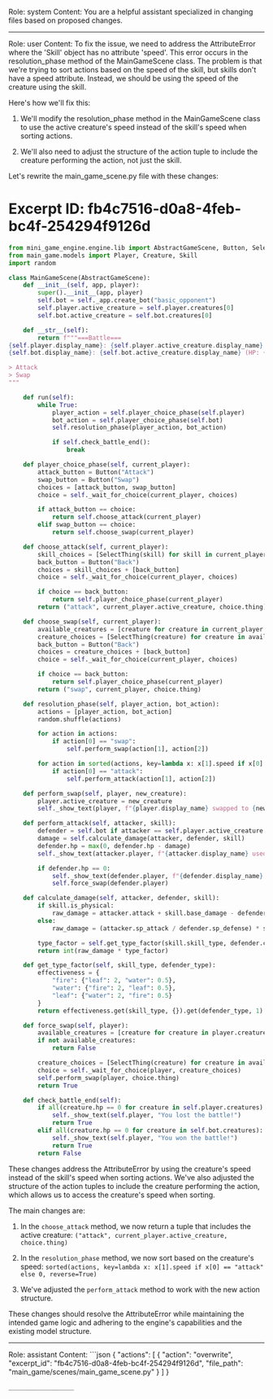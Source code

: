 Role: system
Content: You are a helpful assistant specialized in changing files based on proposed changes.
__________________
Role: user
Content: To fix the issue, we need to address the AttributeError where the 'Skill' object has no attribute 'speed'. This error occurs in the resolution_phase method of the MainGameScene class. The problem is that we're trying to sort actions based on the speed of the skill, but skills don't have a speed attribute. Instead, we should be using the speed of the creature using the skill.

Here's how we'll fix this:

1. We'll modify the resolution_phase method in the MainGameScene class to use the active creature's speed instead of the skill's speed when sorting actions.

2. We'll also need to adjust the structure of the action tuple to include the creature performing the action, not just the skill.

Let's rewrite the main_game_scene.py file with these changes:

# Excerpt ID: fb4c7516-d0a8-4feb-bc4f-254294f9126d
```python main_game/scenes/main_game_scene.py
from mini_game_engine.engine.lib import AbstractGameScene, Button, SelectThing
from main_game.models import Player, Creature, Skill
import random

class MainGameScene(AbstractGameScene):
    def __init__(self, app, player):
        super().__init__(app, player)
        self.bot = self._app.create_bot("basic_opponent")
        self.player.active_creature = self.player.creatures[0]
        self.bot.active_creature = self.bot.creatures[0]

    def __str__(self):
        return f"""===Battle===
{self.player.display_name}: {self.player.active_creature.display_name} (HP: {self.player.active_creature.hp}/{self.player.active_creature.max_hp})
{self.bot.display_name}: {self.bot.active_creature.display_name} (HP: {self.bot.active_creature.hp}/{self.bot.active_creature.max_hp})

> Attack
> Swap
"""

    def run(self):
        while True:
            player_action = self.player_choice_phase(self.player)
            bot_action = self.player_choice_phase(self.bot)
            self.resolution_phase(player_action, bot_action)

            if self.check_battle_end():
                break

    def player_choice_phase(self, current_player):
        attack_button = Button("Attack")
        swap_button = Button("Swap")
        choices = [attack_button, swap_button]
        choice = self._wait_for_choice(current_player, choices)

        if attack_button == choice:
            return self.choose_attack(current_player)
        elif swap_button == choice:
            return self.choose_swap(current_player)

    def choose_attack(self, current_player):
        skill_choices = [SelectThing(skill) for skill in current_player.active_creature.skills]
        back_button = Button("Back")
        choices = skill_choices + [back_button]
        choice = self._wait_for_choice(current_player, choices)

        if choice == back_button:
            return self.player_choice_phase(current_player)
        return ("attack", current_player.active_creature, choice.thing)

    def choose_swap(self, current_player):
        available_creatures = [creature for creature in current_player.creatures if creature != current_player.active_creature and creature.hp > 0]
        creature_choices = [SelectThing(creature) for creature in available_creatures]
        back_button = Button("Back")
        choices = creature_choices + [back_button]
        choice = self._wait_for_choice(current_player, choices)

        if choice == back_button:
            return self.player_choice_phase(current_player)
        return ("swap", current_player, choice.thing)

    def resolution_phase(self, player_action, bot_action):
        actions = [player_action, bot_action]
        random.shuffle(actions)

        for action in actions:
            if action[0] == "swap":
                self.perform_swap(action[1], action[2])

        for action in sorted(actions, key=lambda x: x[1].speed if x[0] == "attack" else 0, reverse=True):
            if action[0] == "attack":
                self.perform_attack(action[1], action[2])

    def perform_swap(self, player, new_creature):
        player.active_creature = new_creature
        self._show_text(player, f"{player.display_name} swapped to {new_creature.display_name}!")

    def perform_attack(self, attacker, skill):
        defender = self.bot if attacker == self.player.active_creature else self.player.active_creature
        damage = self.calculate_damage(attacker, defender, skill)
        defender.hp = max(0, defender.hp - damage)
        self._show_text(attacker.player, f"{attacker.display_name} used {skill.display_name} and dealt {damage} damage!")

        if defender.hp == 0:
            self._show_text(defender.player, f"{defender.display_name} fainted!")
            self.force_swap(defender.player)

    def calculate_damage(self, attacker, defender, skill):
        if skill.is_physical:
            raw_damage = attacker.attack + skill.base_damage - defender.defense
        else:
            raw_damage = (attacker.sp_attack / defender.sp_defense) * skill.base_damage

        type_factor = self.get_type_factor(skill.skill_type, defender.creature_type)
        return int(raw_damage * type_factor)

    def get_type_factor(self, skill_type, defender_type):
        effectiveness = {
            "fire": {"leaf": 2, "water": 0.5},
            "water": {"fire": 2, "leaf": 0.5},
            "leaf": {"water": 2, "fire": 0.5}
        }
        return effectiveness.get(skill_type, {}).get(defender_type, 1)

    def force_swap(self, player):
        available_creatures = [creature for creature in player.creatures if creature.hp > 0]
        if not available_creatures:
            return False

        creature_choices = [SelectThing(creature) for creature in available_creatures]
        choice = self._wait_for_choice(player, creature_choices)
        self.perform_swap(player, choice.thing)
        return True

    def check_battle_end(self):
        if all(creature.hp == 0 for creature in self.player.creatures):
            self._show_text(self.player, "You lost the battle!")
            return True
        elif all(creature.hp == 0 for creature in self.bot.creatures):
            self._show_text(self.player, "You won the battle!")
            return True
        return False
```

These changes address the AttributeError by using the creature's speed instead of the skill's speed when sorting actions. We've also adjusted the structure of the action tuples to include the creature performing the action, which allows us to access the creature's speed when sorting.

The main changes are:

1. In the `choose_attack` method, we now return a tuple that includes the active creature: `("attack", current_player.active_creature, choice.thing)`

2. In the `resolution_phase` method, we now sort based on the creature's speed: `sorted(actions, key=lambda x: x[1].speed if x[0] == "attack" else 0, reverse=True)`

3. We've adjusted the `perform_attack` method to work with the new action structure.

These changes should resolve the AttributeError while maintaining the intended game logic and adhering to the engine's capabilities and the existing model structure.
__________________
Role: assistant
Content: ```json
{
  "actions": [
    {
      "action": "overwrite",
      "excerpt_id": "fb4c7516-d0a8-4feb-bc4f-254294f9126d",
      "file_path": "main_game/scenes/main_game_scene.py"
    }
  ]
}
```
__________________
